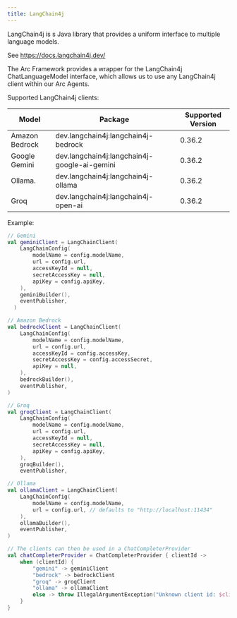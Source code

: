 ```yaml
---
title: LangChain4j
---
```


LangChain4j is s Java library that provides a uniform interface to multiple language models.

See https://docs.langchain4j.dev/

The Arc Framework provides a wrapper for the LangChain4j ChatLanguageModel interface, 
which allows us to use any LangChain4j client within our Arc Agents.

Supported LangChain4j clients:

| Model          | Package                                      | Supported Version |  
|----------------|----------------------------------------------|-------------------|
| Amazon Bedrock | dev.langchain4j:langchain4j-bedrock          | 0.36.2            | 
| Google Gemini  | dev.langchain4j:langchain4j-google-ai-gemini | 0.36.2            |   
| Ollama.        | dev.langchain4j:langchain4j-ollama           | 0.36.2            |   
| Groq           | dev.langchain4j:langchain4j-open-ai          | 0.36.2            |   

Example:
```kotlin
// Gemini
val geminiClient = LangChainClient(
    LangChainConfig(
        modelName = config.modelName,
        url = config.url,
        accessKeyId = null,
        secretAccessKey = null,
        apiKey = config.apiKey,
    ),
    geminiBuilder(),
    eventPublisher,
  )

// Amazon Bedrock
val bedrockClient = LangChainClient(
    LangChainConfig(
        modelName = config.modelName,
        url = config.url,
        accessKeyId = config.accessKey,
        secretAccessKey = config.accessSecret,
        apiKey = null,
    ),
    bedrockBuilder(),
    eventPublisher,
)

// Groq
val groqClient = LangChainClient(
    LangChainConfig(
        modelName = config.modelName,
        url = config.url,
        accessKeyId = null,
        secretAccessKey = null,
        apiKey = config.apiKey,
    ),
    groqBuilder(),
    eventPublisher,

// Ollama 
val ollamaClient = LangChainClient(
    LangChainConfig(
        modelName = config.modelName,
        url = config.url, // defaults to "http://localhost:11434"
    ),
    ollamaBuilder(),
    eventPublisher,
)

// The clients can then be used in a ChatCompleterProvider
val chatCompleterProvider = ChatCompleterProvider { clientId ->
    when (clientId) {
        "gemini" -> geminiClient
        "bedrock" -> bedrockClient
        "groq" -> groqClient
        "ollama" -> ollamaClient
        else -> throw IllegalArgumentException("Unknown client id: $clientId")
    }
}

```

